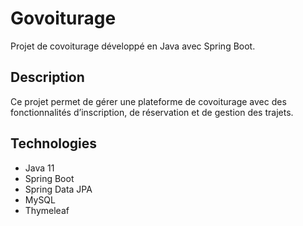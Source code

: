 # Govoiturage

Projet de covoiturage développé en Java avec Spring Boot.

## Description

Ce projet permet de gérer une plateforme de covoiturage avec des fonctionnalités d’inscription, de réservation et de gestion des trajets.

## Technologies

- Java 11
- Spring Boot
- Spring Data JPA
- MySQL
- Thymeleaf
